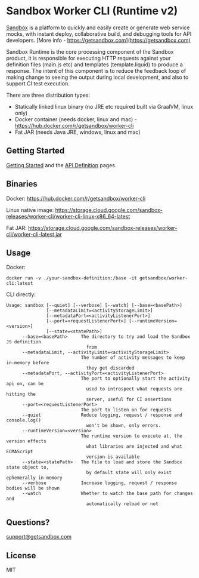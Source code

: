 # Sandbox Worker CLI (Runtime v2)

[Sandbox](https://getsandbox.com) is a platform to quickly and easily create or generate web service mocks, with instant deploy, collaborative build, and debugging tools for API developers. [More info - https://getsandbox.com](https://getsandbox.com)

Sandbox Runtime is the core processing component of the Sandbox product, it is responsible for executing HTTP requests against your definition files (main.js etc) and templates (template.liquid) to produce a response. 
The intent of this component is to reduce the feedback loop of making change to seeing the output during local development, and also to support CI test execution. 

There are three distribution types:
- Statically linked linux binary (no JRE etc required built via GraalVM, linux only)
- Docker container (needs docker, linux and mac) - https://hub.docker.com/r/getsandbox/worker-cli
- Fat JAR (needs Java JRE, windows, linux and mac) 

## Getting Started

[Getting Started](https://getsandbox.com/docs/getting-started) and the [API Definition](https://getsandbox.com/docs/sandbox-api) pages.

## Binaries

Docker: https://hub.docker.com/r/getsandbox/worker-cli

Linux native image: https://storage.cloud.google.com/sandbox-releases/worker-cli/worker-cli-linux-x86_64-latest

Fat JAR: https://storage.cloud.google.com/sandbox-releases/worker-cli/worker-cli-latest.jar


## Usage

Docker:

```
docker run -v ./your-sandbox-definition:/base -it getsandbox/worker-cli:latest
```

CLI directly:
```
Usage: sandbox [--quiet] [--verbose] [--watch] [--base=<basePath>]
               [--metadataLimit=<activityStorageLimit>]
               [--metadataPort=<activityListenerPort>]
               [--port=<requestListenerPort>] [--runtimeVersion=<version>]
               [--state=<statePath>]
      --base=<basePath>     The directory to try and load the Sandbox JS definition
                              from
      --metadataLimit, --activityLimit=<activityStorageLimit>
                            The number of activity messages to keep in-memory before
                              they get discarded
      --metadataPort, --activityPort=<activityListenerPort>
                            The port to optionally start the activity api on, can be
                              used to introspect what requests are hitting the
                              server, useful for CI assertions
      --port=<requestListenerPort>
                            The port to listen on for requests
      --quiet               Reduce logging, request / response and console.log()
                              won't be shown, only errors.
      --runtimeVersion=<version>
                            The runtime version to execute at, the version effects
                              what libraries are injected and what ECMAScript
                              version is available
      --state=<statePath>   The file to load and store the Sandbox state object to,
                              by default state will only exist ephemerally in-memory
      --verbose             Increase logging, request / response bodies will be shown
      --watch               Whether to watch the base path for changes and
                              automatically reload or not
```

## Questions?

support@getsandbox.com

## License

MIT
